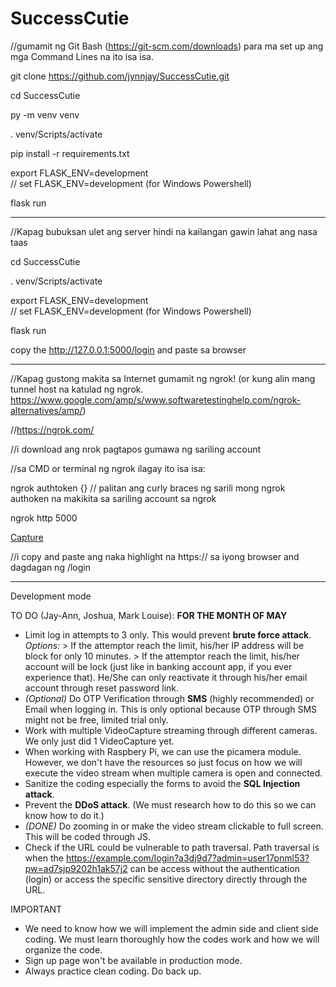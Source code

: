 # SuccessCutie

//gumamit ng Git Bash (https://git-scm.com/downloads) para ma set up ang mga Command Lines na ito isa isa.

git clone https://github.com/jynnjay/SuccessCutie.git

cd SuccessCutie

py -m venv venv

. venv/Scripts/activate

pip install -r requirements.txt

export FLASK_ENV=development                          
// set FLASK_ENV=development (for Windows Powershell)

flask run


---
//Kapag bubuksan ulet ang server hindi na kailangan gawin lahat ang nasa taas

cd SuccessCutie

. venv/Scripts/activate

export FLASK_ENV=development                          
// set FLASK_ENV=development (for Windows Powershell)

flask run

copy the http://127.0.0.1:5000/login and paste sa browser

---
//Kapag gustong makita sa Internet gumamit ng ngrok! (or kung alin mang tunnel host na katulad ng ngrok. https://www.google.com/amp/s/www.softwaretestinghelp.com/ngrok-alternatives/amp/)

//https://ngrok.com/

//i download ang nrok pagtapos gumawa ng sariling account

//sa CMD or terminal ng ngrok ilagay ito isa isa:

ngrok authtoken {} // palitan ang curly braces ng sarili mong ngrok authoken na makikita sa sariling account sa ngrok

ngrok http 5000

[Capture](https://user-images.githubusercontent.com/85058488/162574693-2355ee3a-6b8a-4c55-88d4-e32303ff454c.PNG)

//i copy and paste ang naka highlight na https:// sa iyong browser and dagdagan ng /login





*******



Development mode

TO DO (Jay-Ann, Joshua, Mark Louise): **FOR THE MONTH OF MAY** 

* Limit log in attempts to 3 only. This would prevent **brute force attack**.
 _Options:_ > If the attemptor reach the limit, his/her IP address will be block for only 10 minutes.
            > If the attemptor reach the limit, his/her account will be lock (just like in banking account app, if you ever experience that). He/She can only reactivate it through his/her email account through reset password link.
* _(Optional)_ Do OTP Verification through **SMS** (highly recommended) or Email when logging in. This is only optional because OTP through SMS might not be free, limited trial only.
* Work with multiple VideoCapture streaming through different cameras. We only just did 1 VideoCapture yet.
* When working with Raspbery Pi, we can use the picamera module. However, we don't have the resources so just focus on how we will execute the video stream when multiple camera is open and connected.
* Sanitize the coding especially the forms to avoid the **SQL Injection attack**.
* Prevent the **DDoS attack**. (We must research how to do this so we can know how to do it.)
* _(DONE)_ Do zooming in or make the video stream clickable to full screen. This will be coded through JS.
* Check if the URL could be vulnerable to path traversal.
  Path traversal is when the https://example.com/login?a3dj9d7?admin=user17pnml53?pw=ad7sjp9202h1ak57j2 can be access without the authentication (login) or access the 
  specific sensitive directory directly through the URL.


IMPORTANT
* We need to know how we will implement the admin side and client side coding. We must learn thoroughly how the codes work and how we will organize the code. 
* Sign up page won't be available in production mode.
* Always practice clean coding. Do back up. 


